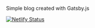 Simple blog created with Gatsby.js

[![Netlify Status](https://api.netlify.com/api/v1/badges/b2adda1d-a4b3-457c-ba74-b3b8a946563f/deploy-status)](https://app.netlify.com/sites/andyprvdev/deploys)
